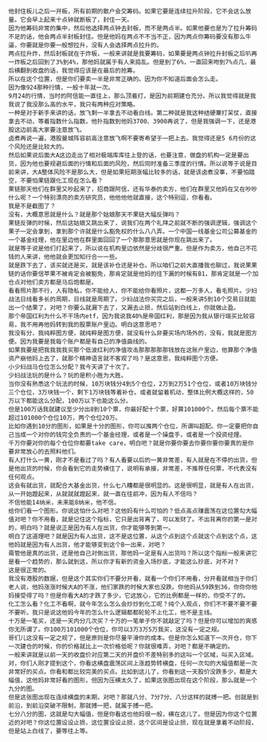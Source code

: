 	他封住板儿之后一开板，所有前期的散户会交筹码。如果它要是连续拉升阶段，它不会这么放量。它会早上起来十点钟就断板了，封住一天。
	因为他筹码非常的集中，然后他选择两点钟去封板，而不是两点半。如果他要也是为了拉升筹码不足的话，他会两点半封板封住。但是他妈在两点不不当不正，因为两点你筹码要没有那么牛逼，你要就是你要一般想拉升，没有人会选择两点拉升的。
	两点拉升炸，然后封板就在于炸板，一般来讲就是我要筹码，如果要是两点钟拉升封板之后叭再一炸板之后回到了3%到4%，那他妈就属于有人来捣乱。但是到了6%，一直回来吻到7%点几，最后横翻到收盘的话，我觉得应该是在最后的抢筹。
	所以在这个位置，但是你们要卖一半是非常正确的。因为你不知道后面会怎么走。
	因为像924那种行情，一般十年就一次。
	9月24的行情，当时的阿信能一直往上，那么顶着打，是因为前期建仓充分。所以我觉得就是我我说了我没那么高的水平，我只有两种应对策略。
	一种是对于新手来讲的话，放飞剩一半拿去不动看白线。第二种就是我这种结硬寨打呆仗，直接拿去不动，等着指数什么指数，他扑指数到他妈3700、3900再说了，但是我强调一下，还是港股这边前高大家要注意放飞。
	卤煮再说一遍，港股曼城阵容前高注意放飞啊不要寄希望于一把上去。我觉得还是5 6月份的这个风险还是比较大的。
	然后如果说后面大A这边走出了相对极端库库往上登的话，也要注意，做盘的机构一定是要出货，因为他也要规避后面的行情和后面的风险，然后同时准备三季度的行情。所以说等于说是目前来讲，大A整体风险不是那么大，但是如果短期涨幅比较多的话，就是该卤煮没事，不要怕踏空，不要怕果链跟化工现在怎么看？
	果链那天他们在群里又吵起来了，招商跟阿信，还有华泰的卖方，他们在群里又他妈在又在吵吵什么呢？一个特别漂亮的卖方研究员，他他他他就直接，这个特别逗，你看看。
	我是不是截图了？
	没有，大概意思就是什么？就是那个姑娘那天不果链大幅反弹吗？
	果链反弹的时候，然后这姑娘又跳出来了，说我们在两个礼拜之前就不断的强调逻辑，强调这个果子一定会拿到，拿到那个许就是什么豁免权的什么八八弄。一个中国一线基金公司公募基金的一个基金经理，他在里边他在群里面回回了一个那那意思就是你现在跳出来了。
	就是等于说是他们打起来了，所以说在机构里边依然是分歧很严重。但是作为卖方，他自己不花钱的人来讲，他他就会更加知行合一一些。
	就是跌下去了，该买就还是买，就是该补仓还是补仓。所以咱们之前大直播我也聊过，我说果果链的话你要信苹果不被肯定会被豁免，那肯定就是他妈的往下漏的时候有B1，那肯定就是一个加仓点对他们卖方都是马后炮都是。
	看看照片那不行，人有隐私，你不能给人，你不能给你看照片，这都一万多人，看毛照片。少妇战法日线看多长的周期，日线就是周期了。少妇战法你买完之后，一般来讲5到10个交易日就能出一个结果了，对吧？你要么就漏下去了，又漏去止损，然后站到白线上，你就做止盈。
	那个帝国红利为什么不干场内etf，因为我说我40%是帝国红利，那是因为我从银行端买比较容易，我不用再他妈转到我的股票账户里边。明白这意思吧？
	我没有分，我纯粹图方便，就纯粹是图方便，就没有什么非要买场内场外的，没有，我就是图方便。因为我要是我每个账户都是有自己的净值曲线的。
	如果我要是把我我我我买那个低波红利的净值攻击那那那那那钱放在这账户里边，他算那个净值资产崩他妈上去了，就那个精神语言就不客观了吗？是这意思，我纯粹图个方便。
	小少妇战马仓位怎么分配？我今天讲了十次了。
	少妇战法玩的是什么？玩的是积小胜为大胜。
	当你没有熟悉这个玩法的时候，10万块钱分4到5个仓位，2万到2万51个仓位，或者10万块钱分三个仓位，3万块钱一个，剩下1万块钱等着补仓。或者就留着机动，整体比例大概这样的，50万以下都能这么分配，100万以下也能这么分。
	但是100万话我就建议至少分出8到10个票，你最好配十个票，好算101000个。然后每个票不能超过101000个仓位10万，两个仓位20万。
	比如你遇到10分的图形，如果是十分的图形，你可以推两个仓位，所谓叫超配。你一定要把你自己当成一个对你的钱完全负责的一个基金经理，或者是一个操盘手，或者是一个投资经理。
	千万你要对你的每个仓位你都要take care，明白吧？就是你要你要去你要你要你要真的是你要非常放心的去照料他们。
	有人打什么一黄，刚才不是看过了吗？有人看要以后的一黄非常差，有人就是在不停的出货，但是他出货的时候，你会看到它的走势横住了，说明有承接，非常差，不推荐任何票，不代表没有任何观点。
	这会有就出货，就配合大基金出货，什么七八糟都是很明显的。这是很明显，就是有人在出货，从一开始蹬起来，从就就就蹬起来，就一直在往前冲，因为有人不信吗？
	不信他能14纳米，未来能8纳米，他不信。
	给你们看一个图形。你说这怕什么对吧？这他妈有什么可怕的？低点高点赚震荡在这位置勾大幅值对吧？你不用看，就是记住这个指标，它只是出背离了，可以发财了。不出背离你的第一是对的，明白吗？就是说正是因为有人在出货，你才能够等到第一。
	明白了这道理吧？就是因为有人出货，这不是这位置，从这个点到这个点就这个点到这个点，这他妈就是因为有人出货，他才能够变到这个B一出来，对吧？
	甭管他是真的出货，还是他自己对倒出货，那他妈一定是有人出货吗？所以这个指标一般来讲它是看一个趋势的，那么就到这，所以你才有新的资金入场抄底，才能这么抄底，对不对？
	这是很正常的。
	我没有港股的数据，但是这个其实你们不要分开看，就看一个你们不用看，分开看就相当于你们老人说，他妈涨涨时候大A的不涨，他们家跌的时候大家也没跌。你他妈从59跌到36，你你你他妈接受得了吗？但是你看大A的才跌了多少，它这放心，它的比例都是一样的，你受不了的。
	化工怎么看？化工不看啊，就今年怎么怎么会炒炒到化工呢？纯个人观点，你们不不要不要不要不要听。我只是说这他妈今年的怎么什么逻辑都都轮轮不上化工，他不是主线。
	十万是一笔买，还是一天内分几次买？十万的一笔单子你不就敲定了吗？但是你可以增加的爽感你无所谓了。你100万101000个仓位，你可以3万3万5万我买，这没有一定之规。
	哥们儿这没有一定之规了，但是原则是你尽量平滑你的成本。但是你怎么知道下一次开仓，你下一次建仓的时候，你的价格就比上一次价格低呢？你就很难弄，对吧？都是不确定的。
	一般来讲就是以前一天的收盘价对应第二天的开盘价不差特别多的这叫一个区域，叫买入区域。
	对，你们人刚才提到这个，你看这横盘震荡区间上涨趋势转横盘，任何一次勾的大幅值都是一次非常好的买点。你看和都比较完美的买点。比如到这儿了，你看到这一天股价没跌多少，都是大幅值，这他妈非常好看的图形，但因为压横太久了，如果这张图出现在这个阶段，那么就是一个九分的图。
	但是这张图出现在连续横盘的末期，对吧？那就八分、7分7分、八分这样的就搏一把。创就是到前沿，到前沿突破不限制，那就搏一把，就属于搏一把。
	七分八分的图，这就是勾大幅值，但是你看这也他妈很一般，横在这儿了。但是因为你这个位置近的对吧？你这位置设设止损，这位置设设止损，这个区间是设止损，现在就是拿着不动阶段，但是站上白线了，要等往上等。
